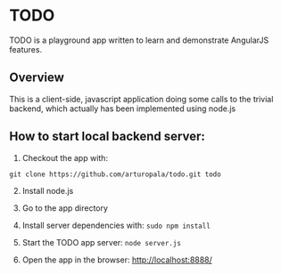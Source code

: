 # TODO

TODO is a playground app written to learn and demonstrate AngularJS features.

## Overview

This is a client-side, javascript application doing some calls to the trivial backend, which actually has been implemented using node.js 

## How to start local backend server:

1. Checkout the app with: 

```git clone https://github.com/arturopala/todo.git todo```

2. Install node.js

3. Go to the app directory

4. Install server dependencies with: ```sudo npm install```

5. Start the TODO app server: ```node server.js```

6. Open the app in the browser: [http://localhost:8888/](http://localhost:8888/)
